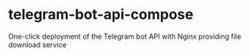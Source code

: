 # telegram-bot-api-compose
One-click deployment of the Telegram bot API with Nginx providing file download service
